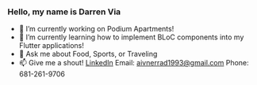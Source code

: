 ### Hello, my name is Darren Via

- 🔭 I’m currently working on Podium Apartments!
- 🌱 I’m currently learning how to implement BLoC components into my Flutter applications!
- 💬 Ask me about Food, Sports, or Traveling
- 📫 Give me a shout! [LinkedIn](https://www.linkedin.com/in/darren-via-ii-552667159/) Email: <aivnerrad1993@gmail.com> Phone: 681-261-9706
